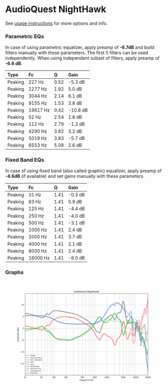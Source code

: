 # AudioQuest NightHawk
See [usage instructions](https://github.com/jaakkopasanen/AutoEq#usage) for more options and info.

### Parametric EQs
In case of using parametric equalizer, apply preamp of **-6.7dB** and build filters manually
with these parameters. The first 5 filters can be used independently.
When using independent subset of filters, apply preamp of **-6.6 dB**.

| Type    | Fc       |    Q | Gain     |
|:--------|:---------|:-----|:---------|
| Peaking | 227 Hz   | 0.52 | -5.3 dB  |
| Peaking | 1277 Hz  | 1.92 | 5.0 dB   |
| Peaking | 3044 Hz  | 2.14 | 6.1 dB   |
| Peaking | 9155 Hz  | 1.53 | 3.8 dB   |
| Peaking | 19617 Hz | 0.42 | -10.8 dB |
| Peaking | 52 Hz    | 2.54 | 1.8 dB   |
| Peaking | 112 Hz   | 2.79 | -1.2 dB  |
| Peaking | 4290 Hz  | 3.82 | 3.2 dB   |
| Peaking | 5019 Hz  | 3.83 | -5.7 dB  |
| Peaking | 6553 Hz  | 5.08 | 2.6 dB   |

### Fixed Band EQs
In case of using fixed band (also called graphic) equalizer, apply preamp of **-4.6dB**
(if available) and set gains manually with these parameters.

| Type    | Fc       |    Q | Gain    |
|:--------|:---------|:-----|:--------|
| Peaking | 31 Hz    | 1.41 | -0.3 dB |
| Peaking | 63 Hz    | 1.41 | 0.9 dB  |
| Peaking | 125 Hz   | 1.41 | -4.4 dB |
| Peaking | 250 Hz   | 1.41 | -4.0 dB |
| Peaking | 500 Hz   | 1.41 | -3.1 dB |
| Peaking | 1000 Hz  | 1.41 | 2.4 dB  |
| Peaking | 2000 Hz  | 1.41 | 3.7 dB  |
| Peaking | 4000 Hz  | 1.41 | 2.1 dB  |
| Peaking | 8000 Hz  | 1.41 | 2.4 dB  |
| Peaking | 16000 Hz | 1.41 | -8.0 dB |

### Graphs
![](./AudioQuest%20NightHawk.png)